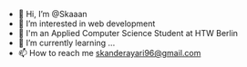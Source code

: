 - 👋 Hi, I’m @Skaaan
- 👀 I’m interested in web development
- 💞️ I'm an Applied Computer Science Student at HTW Berlin
- 🌱 I’m currently learning ...
- 📫 How to reach me skanderayari96@gmail.com 

<!---
Skaaan/Skaaan is a ✨ special ✨ repository because its `README.md` (this file) appears on your GitHub profile.
You can click the Preview link to take a look at your changes.
--->

